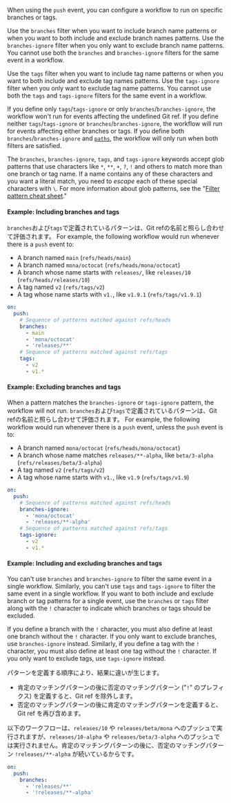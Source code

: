 
When using the `push` event, you can configure a workflow to run on specific branches or tags.

Use the `branches` filter when you want to include branch name patterns or when you want to both include and exclude branch names patterns. Use the `branches-ignore` filter when you only want to exclude branch name patterns. You cannot use both the `branches` and `branches-ignore` filters for the same event in a workflow.

Use the `tags` filter when you want to include tag name patterns or when you want to both include and exclude tag names patterns. Use the `tags-ignore` filter when you only want to exclude tag name patterns. You cannot use both the `tags` and `tags-ignore` filters for the same event in a workflow.

If you define only `tags`/`tags-ignore` or only `branches`/`branches-ignore`, the workflow won't run for events affecting the undefined Git ref. If you define neither  `tags`/`tags-ignore` or `branches`/`branches-ignore`, the workflow will run for events affecting either branches or tags. If you define both `branches`/`branches-ignore` and [`paths`](#onpushpull_requestpull_request_targetpathspaths-ignore), the workflow will only run when both filters are satisfied.

The `branches`, `branches-ignore`, `tags`, and `tags-ignore` keywords accept glob patterns that use characters like `*`, `**`, `+`, `?`, `!` and others to match more than one branch or tag name. If a name contains any of these characters and you want a literal match, you need to *escape* each of these special characters with `\`. For more information about glob patterns, see the "[Filter pattern cheat sheet](/actions/using-workflows/workflow-syntax-for-github-actions#filter-pattern-cheat-sheet)."

#### Example: Including branches and tags

`branches`および`tags`で定義されているパターンは、Git refの名前と照らし合わせて評価されます。 For example, the following workflow would run whenever there is a `push` event to:

- A branch named `main` (`refs/heads/main`)
- A branch named `mona/octocat` (`refs/heads/mona/octocat`)
- A branch whose name starts with `releases/`, like `releases/10` (`refs/heads/releases/10`)
- A tag named `v2` (`refs/tags/v2`)
- A tag whose name starts with `v1.`, like `v1.9.1` (`refs/tags/v1.9.1`)

```yaml
on:
  push:
    # Sequence of patterns matched against refs/heads
    branches:    
      - main
      - 'mona/octocat'
      - 'releases/**'
    # Sequence of patterns matched against refs/tags
    tags:        
      - v2
      - v1.*
```

#### Example: Excluding branches and tags

When a pattern matches the `branches-ignore` or `tags-ignore` pattern, the workflow will not run. `branches`および`tags`で定義されているパターンは、Git refの名前と照らし合わせて評価されます。 For example, the following workflow would run whenever there is a `push` event, unless the `push` event is to:

- A branch named `mona/octocat` (`refs/heads/mona/octocat`)
- A branch whose name matches `releases/**-alpha`, like `beta/3-alpha` (`refs/releases/beta/3-alpha`)
- A tag named `v2` (`refs/tags/v2`)
- A tag whose name starts with `v1.`, like `v1.9` (`refs/tags/v1.9`)

```yaml
on:
  push:
    # Sequence of patterns matched against refs/heads
    branches-ignore:    
      - 'mona/octocat'
      - 'releases/**-alpha'
    # Sequence of patterns matched against refs/tags
    tags-ignore:        
      - v2
      - v1.*
```

#### Example: Including and excluding branches and tags

You can't use `branches` and `branches-ignore` to filter the same event in a single workflow. Similarly, you can't use `tags` and `tags-ignore` to filter the same event in a single workflow. If you want to both include and exclude branch or tag patterns for a single event, use the `branches` or `tags` filter along with the `!` character to indicate which branches or tags should be excluded.

If you define a branch with the `!` character, you must also define at least one branch without the `!` character. If you only want to exclude branches, use `branches-ignore` instead. Similarly, if you define a tag with the `!` character, you must also define at least one tag without the `!` character. If you only want to exclude tags, use `tags-ignore` instead.

パターンを定義する順序により、結果に違いが生じます。

- 肯定のマッチングパターンの後に否定のマッチングパターン ("`!`" のプレフィクス) を定義すると、Git ref を除外します。
- 否定のマッチングパターンの後に肯定のマッチングパターンを定義すると、Git ref を再び含めます。

以下のワークフローは、`releases/10` や `releases/beta/mona` へのプッシュで実行されますが、`releases/10-alpha` や `releases/beta/3-alpha` へのプッシュでは実行されません。肯定のマッチングパターンの後に、否定のマッチングパターン `!releases/**-alpha` が続いているからです。

```yaml
on:
  push:
    branches:
      - 'releases/**'
      - '!releases/**-alpha'
```
